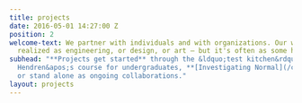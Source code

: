 ```yaml
---
title: projects
date: 2016-05-01 14:27:00 Z
position: 2
welcome-text: We partner with individuals and with organizations. Our work may be
  realized as engineering, or design, or art — but it's often as some hybrid combination.
subhead: "**Projects get started** through the &ldquo;test kitchen&rdquo; of Sara
  Hendren&apos;s course for undergraduates, **[Investigating Normal](/courses/investigating-normal/)**,
  or stand alone as ongoing collaborations."
layout: projects
---
```


